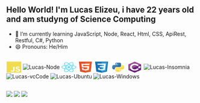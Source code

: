 ## Hello World! I'm Lucas Elizeu, i have 22 years old and am studyng of Science Computing

- 🌱 I’m currently learning JavaScript, Node, React, Html, CSS, ApiRest, Restful, C#, Python
- 😄 Pronouns: He/Him

<div style="display: inline_block"><br>
  <img align="center" alt="Lucas-Js" height="30" width="40" src="https://raw.githubusercontent.com/devicons/devicon/master/icons/javascript/javascript-plain.svg">
  <img align="center" alt="Lucas-Node" height="30" width="40" img src="https://cdn.jsdelivr.net/gh/devicons/devicon@latest/icons/nodejs/nodejs-original-wordmark.svg">
  <img align="center" alt="Lucas-React" height="30" width="40" src="https://raw.githubusercontent.com/devicons/devicon/master/icons/react/react-original.svg">
  <img align="center" alt="Lucas-HTML" height="30" width="40" src="https://raw.githubusercontent.com/devicons/devicon/master/icons/html5/html5-original.svg">
  <img align="center" alt="Lucas-CSS" height="30" width="40" src="https://raw.githubusercontent.com/devicons/devicon/master/icons/css3/css3-original.svg">
  <img align="center" alt="Lycas-Python" height="30" width="40" src="https://raw.githubusercontent.com/devicons/devicon/master/icons/python/python-original.svg">
  <img align="center" alt="Lucas-Csharp" height="30" width="40" src="https://raw.githubusercontent.com/devicons/devicon/master/icons/csharp/csharp-original.svg">
  <img align="center" alt="Lucas-Insomnia" height="30" width="40" src="https://cdn.jsdelivr.net/gh/devicons/devicon@latest/icons/insomnia/insomnia-original.svg">
  <img align="center" alt="Lucas-vcCode" height="30" width="40" src="https://cdn.jsdelivr.net/gh/devicons/devicon@latest/icons/vscode/vscode-original.svg"> 
  <img align="center" alt="Lucas-Ubuntu" height="30" width="40" img src="https://cdn.jsdelivr.net/gh/devicons/devicon@latest/icons/ubuntu/ubuntu-original.svg"> 
  <img align="center" alt="Lucas-Windows" height="30" width="40" img src="https://cdn.jsdelivr.net/gh/devicons/devicon@latest/icons/windows11/windows11-original.svg"> 
  

</div>
  
  ##
 
<div> 
  <a href="https://www.instagram.com/lucaselizzeu/" target="_blank"><img src="https://img.shields.io/badge/-Instagram-%23E4405F?style=for-the-badge&logo=instagram&logoColor=white" target="_blank"></a>
  <a href = "mailto:lucaselizzeu@gmail.com"><img src="https://img.shields.io/badge/Gmail-D14836?style=for-the-badge&logo=gmail&logoColor=white"></a>
  <a href="https://www.linkedin.com/in/lucaselizzeu/" target="_blank"><img src="https://img.shields.io/badge/-LinkedIn-%230077B5?style=for-the-badge&logo=linkedin&logoColor=white" target="_blank"></a>
  
  
</div>
